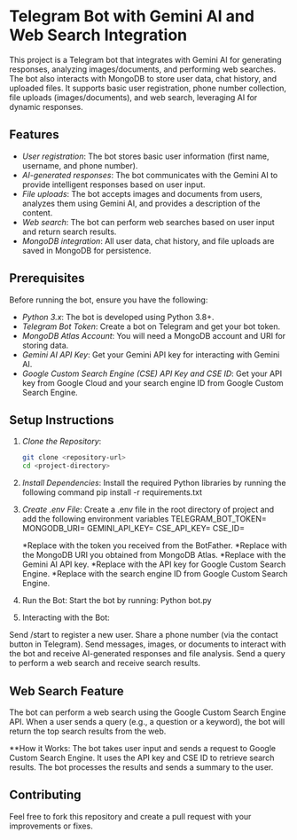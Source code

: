 # Telegram Bot with Gemini AI and Web Search Integration

This project is a Telegram bot that integrates with Gemini AI for generating responses, analyzing images/documents, and performing web searches. The bot also interacts with MongoDB to store user data, chat history, and uploaded files. It supports basic user registration, phone number collection, file uploads (images/documents), and web search, leveraging AI for dynamic responses.

## Features

- *User registration*: The bot stores basic user information (first name, username, and phone number).
- *AI-generated responses*: The bot communicates with the Gemini AI to provide intelligent responses based on user input.
- *File uploads*: The bot accepts images and documents from users, analyzes them using Gemini AI, and provides a description of the content.
- *Web search*: The bot can perform web searches based on user input and return search results.
- *MongoDB integration*: All user data, chat history, and file uploads are saved in MongoDB for persistence.

## Prerequisites

Before running the bot, ensure you have the following:

- *Python 3.x*: The bot is developed using Python 3.8+.
- *Telegram Bot Token*: Create a bot on Telegram and get your bot token.
- *MongoDB Atlas Account*: You will need a MongoDB account and URI for storing data.
- *Gemini AI API Key*: Get your Gemini API key for interacting with Gemini AI.
- *Google Custom Search Engine (CSE) API Key and CSE ID*: Get your API key from Google Cloud and your search engine ID from Google Custom Search Engine.

## Setup Instructions

1. *Clone the Repository*:
   ```bash
   git clone <repository-url>
   cd <project-directory>

2. *Install Dependencies*: Install the required Python libraries by running the following command
   pip install -r requirements.txt

3. *Create .env File*: Create a .env file in the root directory of project and add the following environment variables
   TELEGRAM_BOT_TOKEN=<your-telegram-bot-token>
   MONGODB_URI=<your-mongodb-uri>
   GEMINI_API_KEY=<your-gemini-api-key>
   CSE_API_KEY=<your-google-cse-api-key>
   CSE_ID=<your-google-cse-id>

   *Replace <your-telegram-bot-token> with the token you received from the BotFather.
   *Replace <your-mongodb-uri> with the MongoDB URI you obtained from MongoDB Atlas.
   *Replace <your-gemini-api-key> with the Gemini AI API key.
   *Replace <your-google-cse-api-key> with the API key for Google Custom Search Engine.
   *Replace <your-google-cse-id> with the search engine ID from Google Custom Search Engine.

4.  Run the Bot: Start the bot by running:
    Python bot.py

5.  Interacting with the Bot:

Send /start to register a new user.
Share a phone number (via the contact button in Telegram).
Send messages, images, or documents to interact with the bot and receive AI-generated responses and file analysis.
Send a query to perform a web search and receive search results.

## Web Search Feature
The bot can perform a web search using the Google Custom Search Engine API. When a user sends a query (e.g., a question or a keyword), the bot will return the top search results from the web.

**How it Works:
The bot takes user input and sends a request to Google Custom Search Engine.
It uses the API key and CSE ID to retrieve search results.
The bot processes the results and sends a summary to the user.

## Contributing
Feel free to fork this repository and create a pull request with your improvements or fixes.